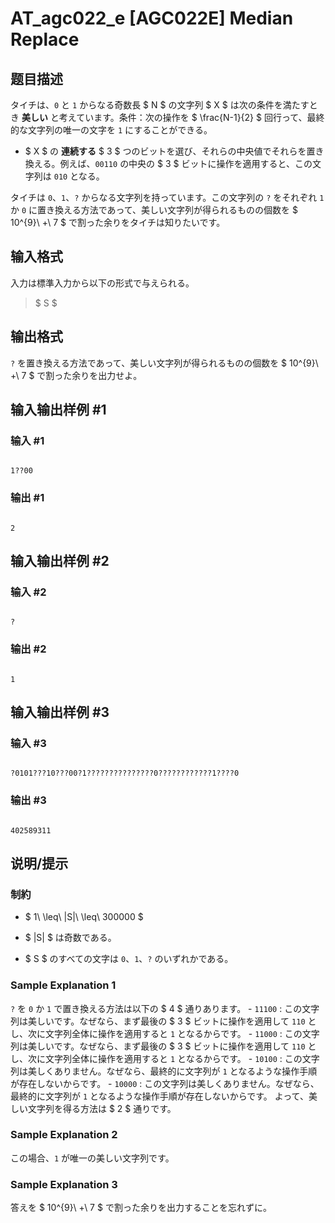 # AT_agc022_e [AGC022E] Median Replace

## 题目描述

[problemUrl]: https://atcoder.jp/contests/agc022/tasks/agc022_e

タイチは、`0` と `1` からなる奇数長 $ N $ の文字列 $ X $ は次の条件を満たすとき **美しい** と考えています。条件：次の操作を $ \frac{N-1}{2} $ 回行って、最終的な文字列の唯一の文字を `1` にすることができる。

- $ X $ の **連続する** $ 3 $ つのビットを選び、それらの中央値でそれらを置き換える。例えば、`00110` の中央の $ 3 $ ビットに操作を適用すると、この文字列は `010` となる。

タイチは `0`、`1`、`?` からなる文字列を持っています。この文字列の `?` をそれぞれ `1` か `0` に置き換える方法であって、美しい文字列が得られるものの個数を $ 10^{9}\ +\ 7 $ で割った余りをタイチは知りたいです。

## 输入格式

入力は標準入力から以下の形式で与えられる。

> $ S $

## 输出格式

`?` を置き換える方法であって、美しい文字列が得られるものの個数を $ 10^{9}\ +\ 7 $ で割った余りを出力せよ。

## 输入输出样例 #1

### 输入 #1

```
1??00
```

### 输出 #1

```
2
```

## 输入输出样例 #2

### 输入 #2

```
?
```

### 输出 #2

```
1
```

## 输入输出样例 #3

### 输入 #3

```
?0101???10???00?1???????????????0????????????1????0
```

### 输出 #3

```
402589311
```

## 说明/提示

### 制約

- $ 1\ \leq\ |S|\ \leq\ 300000 $
- $ |S| $ は奇数である。
- $ S $ のすべての文字は `0`、`1`、`?` のいずれかである。

### Sample Explanation 1

`?` を `0` か `1` で置き換える方法は以下の $ 4 $ 通りあります。 - `11100` : この文字列は美しいです。なぜなら、まず最後の $ 3 $ ビットに操作を適用して `110` とし、次に文字列全体に操作を適用すると `1` となるからです。 - `11000` : この文字列は美しいです。なぜなら、まず最後の $ 3 $ ビットに操作を適用して `110` とし、次に文字列全体に操作を適用すると `1` となるからです。 - `10100` : この文字列は美しくありません。なぜなら、最終的に文字列が `1` となるような操作手順が存在しないからです。 - `10000` : この文字列は美しくありません。なぜなら、最終的に文字列が `1` となるような操作手順が存在しないからです。 よって、美しい文字列を得る方法は $ 2 $ 通りです。

### Sample Explanation 2

この場合、`1` が唯一の美しい文字列です。

### Sample Explanation 3

答えを $ 10^{9}\ +\ 7 $ で割った余りを出力することを忘れずに。